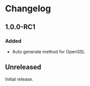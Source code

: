 Changelog
=========
## 1.0.0-RC1
### Added
- Auto generate method for OpenSSL

## Unreleased
Initial release.
